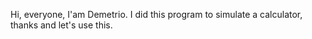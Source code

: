 Hi, everyone,
I'am Demetrio.
I did this program to simulate a calculator,
thanks and let's use this.
